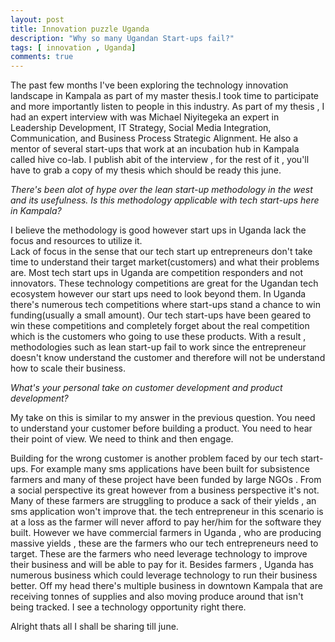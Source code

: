 ```yaml
---
layout: post
title: Innovation puzzle Uganda
description: "Why so many Ugandan Start-ups fail?"
tags: [ innovation , Uganda]
comments: true
---
```

The past few months I've been exploring the technology innovation landscape in Kampala as part of my master thesis.I took time to participate and more importantly listen to people in this industry. As part of my thesis , I had an expert interview with was Michael Niyitegeka  an expert in Leadership Development, IT Strategy, Social Media Integration, Communication, and Business Process Strategic Alignment. He also a mentor of several start-ups that work at an incubation hub in Kampala called hive co-lab. I publish abit of the interview , for the rest of it , you'll have to grab a copy of my thesis which should be ready this june.

*There's been alot of hype over the lean start-up methodology in the west and its usefulness. Is this methodology applicable with tech start-ups here in Kampala?*

I believe the methodology is good however start ups in Uganda lack the focus and resources to utilize it.  
Lack of focus in the sense that our tech start up entrepreneurs don't take time to understand their target market(customers) and what their  problems are. Most tech start ups in Uganda are competition responders and not innovators. These technology competitions are great for the Ugandan tech ecosystem however our start ups need to look beyond them. In Uganda there's numerous tech competitions where start-ups stand a chance to win funding(usually a small amount). Our tech start-ups have been geared to win these competitions and completely forget about the real competition which is the customers who going to use these products. With a result , methodologies such as lean start-up fail to work since the entrepreneur doesn't know understand the customer and therefore will not be understand how to scale their business.

*What's your personal take on customer development and product development?*

My take on this is similar to my answer in the previous question. You need to understand your customer before building a product. You need to hear their point of view. We need to think and then engage.

Building for the wrong customer is another problem faced by our tech start-ups. For example many sms applications have been built for subsistence farmers  and many of these project have been funded by large NGOs .  From a social perspective its great however from a business perspective it's not. Many of these farmers are struggling to produce a sack of their yields , an sms application won't improve that. the tech entrepreneur in this scenario is at a loss as the farmer will never afford to pay her/him for the software they built. However we have commercial farmers in Uganda , who are producing massive yields , these are the farmers who our tech entrepreneurs need to target. These are the farmers who need leverage technology to improve their business and will be able to pay for it. Besides farmers , Uganda has numerous business which could leverage technology to run their business better. Off my head there's multiple business in downtown Kampala that are receiving tonnes of supplies and also moving produce around that isn't being tracked. I see a technology opportunity right there.

Alright thats all I shall be sharing till june.